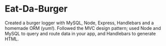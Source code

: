 # Eat-Da-Burger
 Created a burger logger with MySQL, Node, Express, Handlebars and a homemade ORM (yum!).  Followed the MVC design pattern; used Node and MySQL to query and route data in your app, and Handlebars to generate HTML.

